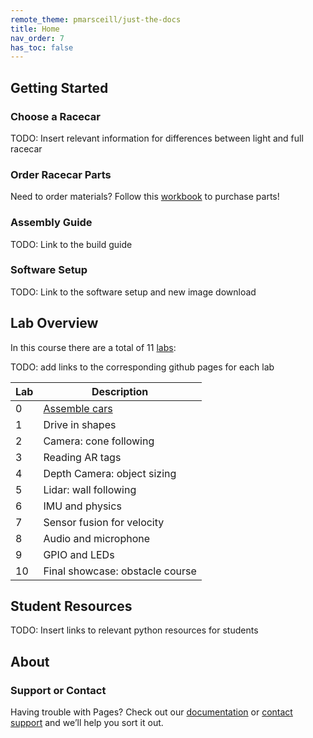 ```yaml
---
remote_theme: pmarsceill/just-the-docs
title: Home
nav_order: 7
has_toc: false
---
```

## Getting Started

### Choose a Racecar

TODO: Insert relevant information for differences between light and full racecar 

### Order Racecar Parts

Need to order materials? Follow this [workbook](https://docs.google.com/spreadsheets/u/1/d/1iJM7IXlD0-Q0ztwwHki-7dF80I3YIvCn68fy1KCLpYg/edit?usp=drive_web&ouid=107369329110990122182) to purchase parts!

### Assembly Guide

TODO: Link to the build guide

### Software Setup

TODO: Link to the software setup and new image download

## Lab Overview

In this course there are a total of 11 [labs](https://matthewcalligaro.github.io/RacecarWebsite/labs):

TODO: add links to the corresponding github pages for each lab

| Lab | Description |
| --- | --- |
| 0 | [Assemble cars](https://github.com/MatthewCalligaro/MITLLRacecar2019-2020/tree/develop) |
| 1| Drive in shapes |
| 2| Camera: cone following |
| 3| Reading AR tags |
| 4| Depth Camera: object sizing |
| 5| Lidar: wall following |
| 6| IMU and physics |
| 7| Sensor fusion for velocity |
| 8| Audio and microphone |
| 9| GPIO and LEDs |
| 10| Final showcase: obstacle course |

## Student Resources

TODO: Insert links to relevant python resources for students
## About

### Support or Contact

Having trouble with Pages? Check out our [documentation](https://help.github.com/categories/github-pages-basics/) or [contact support](https://github.com/contact) and we’ll help you sort it out.
